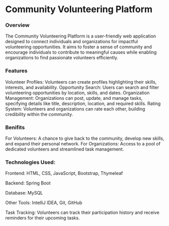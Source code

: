 # Community Volunteering Platform

### Overview

The Community Volunteering Platform is a user-friendly web application designed to connect individuals and organizations for impactful volunteering opportunities. 
It aims to foster a sense of community and encourage individuals to contribute to meaningful causes while enabling organizations to find passionate volunteers efficiently.

### Features
 Volunteer Profiles: Volunteers can create profiles highlighting their skills, interests, and availability.
 Opportunity Search: Users can search and filter volunteering opportunities by location, skills, and dates.
 Organization Management: Organizations can post, update, and manage tasks, specifying details like title, description, location, and required skills.
 Rating System: Volunteers and organizations can rate each other, building credibility within the community.

### Benifits

For Volunteers: A chance to give back to the community, develop new skills, and expand their personal network.
For Organizations: Access to a pool of dedicated volunteers and streamlined task management.

### Technologies Used:

Frontend: HTML, CSS, JavaScript, Bootstrap, Thymeleaf

Backend: Spring Boot

Database: MySQL

Other Tools: IntelliJ IDEA, Git, GitHub

Task Tracking: Volunteers can track their participation history and receive reminders for their upcoming tasks.

